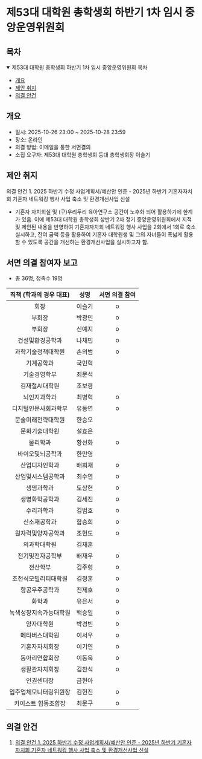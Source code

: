 제53대 대학원 총학생회 하반기 1차 임시 중앙운영위원회 
===

## 목차

<details open>
<summary>제53대 대학원 총학생회 하반기 1차 임시 중앙운영위원회 목차</summary>
  
- [개요](#개요) 
- [제안 취지](#제안-취지)
- [의결 안건](#의결-안건)
</details>

## 개요

- 일시: 2025-10-26 23:00 ~ 2025-10-28 23:59
- 장소: 온라인
- 의결 방법: 이메일을 통한 서면결의
- 소집 요구자: 제53대 대학원 총학생회 등대 총학생회장 이슬기

## 제안 취지
의결 안건 1. 2025 하반기 수정 사업계획서/예산안 인준 - 2025년 하반기 기혼자자치회 기혼자 네트워킹 행사 사업 축소 및 환경개선사업 신설
- 기혼자 자치회실 및 (구)우리두리 육아연구소 공간이 노후화 되어 활용하기에 한계가 있음. 이에 제53대 대학원 총학생회 상반기 2차 정기 중앙운영위원회에서 지적 및 제안된 내용을 반영하여 기혼자자치회 네트워킹 행사 사업을 2회에서 1회로 축소 실시하고, 잔여 금액 등을 활용하여 기혼자 대학원생 및 그의 자녀들이 폭넓게 활용할 수 있도록 공간을 개선하는 환경개선사업을 실시하고자 함.

## 서면 의결 참여자 보고
- 총 36명, 정족수 19명
  
| 직책 (학과의 경우 대표) | 성명 | 서면 의결 참여 | 
|:---:|:---:|:---:|
| 회장 | 이슬기 | o | 
| 부회장 | 박광민 | o | 
| 부회장 | 신예지 | o |
| 건설및환경공학과 | 나채민 | o | 
| 과학기술정책대학원 | 손의범 | o | 
| 기계공학과 | 국민혁 |   | 
| 기술경영학부 | 최문석 |  | 
| 김재철AI대학원 | 조보령 |   | 
| 뇌인지과학과 | 최병혁 | o | 
| 디지털인문사회과학부 | 유동연 | o  | 
| 문술미래전략대학원 | 한승오 |   | 
| 문화기술대학원 | 설효은 |  | 
| 물리학과 | 황선화 | o | 
| 바이오및뇌공학과 | 한만영 |  | 
| 산업디자인학과 | 배희재 | o  | 
| 산업및시스템공학과 | 최수연 | o | 
| 생명과학과 | 도상현 | o | 
| 생명화학공학과 | 김세진 |  o | 
| 수리과학과 | 김범호 | o | 
| 신소재공학과 | 함승희 | o | 
| 원자력및양자공학과 | 조현도 | o  | 
| 의과학대학원 | 김재훈 |  |  
| 전기및전자공학부 | 배재우 |  o |  
| 전산학부 | 김주형 | o  | 
| 조천식모빌리티대학원 | 김정훈 | o |  
| 항공우주공학과 | 진제호 | o |  
| 화학과 | 유은서 | o |  
| 녹색성장지속가능대학원 | 백승일 | o |  
| 양자대학원 | 박경빈 | o | 
| 메타버스대학원 | 이서우 | o |  
| 기혼자자치회장 | 이기연 | o  |  
| 동아리연합회장 | 이동욱 | o | 
| 생활관자치회장 | 김찬석 | o | 
| 인권센터장 | 금현아 |  |  
| 입주업체모니터링위원장 | 김현진 | o | 
| 카이스트 협동조합장 | 최문구 | o  | 

## 의결 안건

1. [의결 안건 1. 2025 하반기 수정 사업계획서/예산안 인준 - 2025년 하반기 기혼자자치회 기혼자 네트워킹 행사 사업 축소 및 환경개선사업 신설](의결안건/기자회수정사업계획서인준.md)
